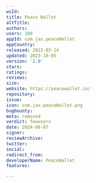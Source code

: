 ```yaml
---
wsId: 
title: Peace Wallet
altTitle: 
authors: 
users: 100
appId: com.jax.peaceWallet
appCountry: 
released: 2022-03-14
updated: 2023-10-05
version: '2.0'
stars: 
ratings: 
reviews: 
size: 
website: https://peacewallet.io/
repository: 
issue: 
icon: com.jax.peaceWallet.png
bugbounty: 
meta: removed
verdict: fewusers
date: 2024-08-07
signer: 
reviewArchive: 
twitter: 
social: 
redirect_from: 
developerName: PeaceWallet
features: 

---
```


